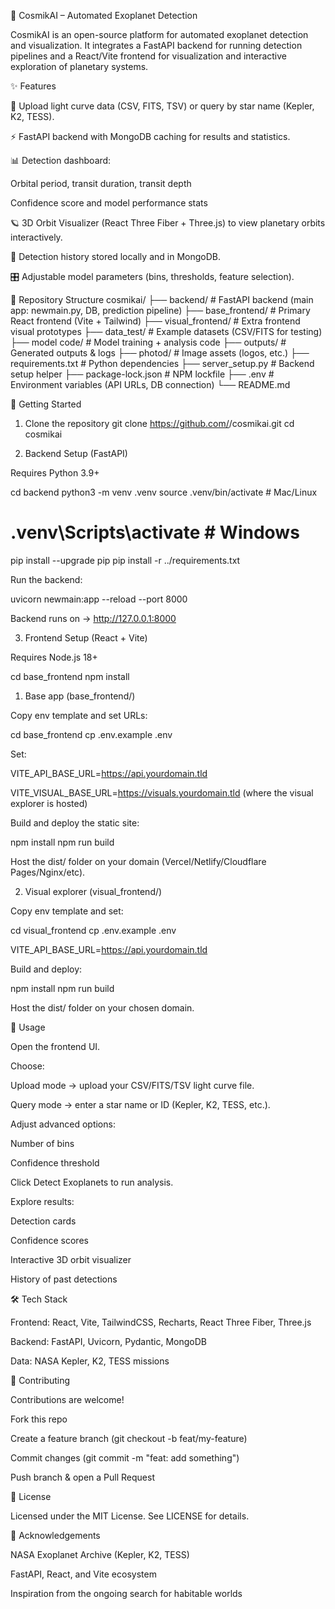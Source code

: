 🌌 CosmikAI – Automated Exoplanet Detection

CosmikAI is an open-source platform for automated exoplanet detection and visualization.
It integrates a FastAPI backend for running detection pipelines and a React/Vite frontend for visualization and interactive exploration of planetary systems.

✨ Features

📂 Upload light curve data (CSV, FITS, TSV) or query by star name (Kepler, K2, TESS).

⚡ FastAPI backend with MongoDB caching for results and statistics.

📊 Detection dashboard:

Orbital period, transit duration, transit depth

Confidence score and model performance stats

🪐 3D Orbit Visualizer (React Three Fiber + Three.js) to view planetary orbits interactively.

📖 Detection history stored locally and in MongoDB.

🎛️ Adjustable model parameters (bins, thresholds, feature selection).

📂 Repository Structure
cosmikai/
├── backend/             # FastAPI backend (main app: newmain.py, DB, prediction pipeline)
├── base_frontend/       # Primary React frontend (Vite + Tailwind)
├── visual_frontend/     # Extra frontend visual prototypes
├── data_test/           # Example datasets (CSV/FITS for testing)
├── model code/          # Model training + analysis code
├── outputs/             # Generated outputs & logs
├── photod/              # Image assets (logos, etc.)
├── requirements.txt     # Python dependencies
├── server_setup.py      # Backend setup helper
├── package-lock.json    # NPM lockfile
├── .env                 # Environment variables (API URLs, DB connection)
└── README.md

🚀 Getting Started
1. Clone the repository
git clone https://github.com/<your-org>/cosmikai.git
cd cosmikai

3. Backend Setup (FastAPI)

Requires Python 3.9+

cd backend
python3 -m venv .venv
source .venv/bin/activate   # Mac/Linux
# .venv\Scripts\activate    # Windows

pip install --upgrade pip
pip install -r ../requirements.txt


Run the backend:

uvicorn newmain:app --reload --port 8000


Backend runs on → http://127.0.0.1:8000

3. Frontend Setup (React + Vite)

Requires Node.js 18+

cd base_frontend
npm install
1) Base app (base_frontend/)

Copy env template and set URLs:

cd base_frontend
cp .env.example .env


Set:

VITE_API_BASE_URL=https://api.yourdomain.tld

VITE_VISUAL_BASE_URL=https://visuals.yourdomain.tld (where the visual explorer is hosted)

Build and deploy the static site:

npm install
npm run build


Host the dist/ folder on your domain (Vercel/Netlify/Cloudflare Pages/Nginx/etc).

2) Visual explorer (visual_frontend/)

Copy env template and set:

cd visual_frontend
cp .env.example .env


VITE_API_BASE_URL=https://api.yourdomain.tld

Build and deploy:

npm install
npm run build


Host the dist/ folder on your chosen domain.

 

🧪 Usage

Open the frontend UI.

Choose:

Upload mode → upload your CSV/FITS/TSV light curve file.

Query mode → enter a star name or ID (Kepler, K2, TESS, etc.).

Adjust advanced options:

Number of bins

Confidence threshold

Click Detect Exoplanets to run analysis.

Explore results:

Detection cards

Confidence scores

Interactive 3D orbit visualizer

History of past detections

🛠️ Tech Stack

Frontend: React, Vite, TailwindCSS, Recharts, React Three Fiber, Three.js

Backend: FastAPI, Uvicorn, Pydantic, MongoDB

Data: NASA Kepler, K2, TESS missions

🤝 Contributing

Contributions are welcome!

Fork this repo

Create a feature branch (git checkout -b feat/my-feature)

Commit changes (git commit -m "feat: add something")

Push branch & open a Pull Request

📜 License

Licensed under the MIT License.
See LICENSE
 for details.

🌠 Acknowledgements

NASA Exoplanet Archive (Kepler, K2, TESS)

FastAPI, React, and Vite ecosystem

Inspiration from the ongoing search for habitable worlds
